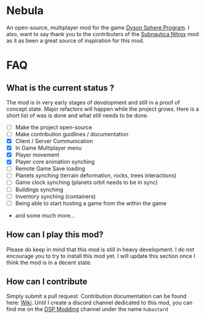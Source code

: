 # Nebula

An open-source, multiplayer mod for the game [Dyson Sphere Program](https://store.steampowered.com/app/1366540/Dyson_Sphere_Program/). I also, want to say thank you to the contributers of the [Subnautica Nitrox](https://github.com/SubnauticaNitrox/Nitrox) mod as it as been a great source of inspiration for this mod.

# FAQ

## What is the current status ?

The mod is in very early stages of development and still in a proof of concept state. Major refactors will happen while the project grows. Here is a short list of was is done and what still needs to be done.

- [ ] Make the project open-source
- [ ] Make contribution guidlines / documentation
- [x] Client / Server Communication
- [x] In Game Multiplayer menu
- [x] Player movement
- [x] Player core animation synching
- [ ] Remote Game Save loading
- [ ] Planets synching (terrain deformation, rocks, trees interactions)
- [ ] Game clock synching (planets orbit needs to be in sync)
- [ ] Buildings synching
- [ ] Inventory synching (containers)
- [ ] Being able to start hosting a game from the within the game
- and some much more...

## How can I play this mod?

Please do keep in mind that this mod is still in heavy development. I do not encourage you to try to install this mod yet. I will update this section once I think the mod is in a decent state.

## How can I contribute

Simply submit a pull request. Contribution documentation can be found here: [Wiki](https://github.com/hubastard/nebula/wiki/Setting-up-a-development-environment). Until I create a discord channel dedicated to this mod, you can find me on the [DSP Modding](https://discord.gg/ad8xCFVH) channel under the name `hubastard`
